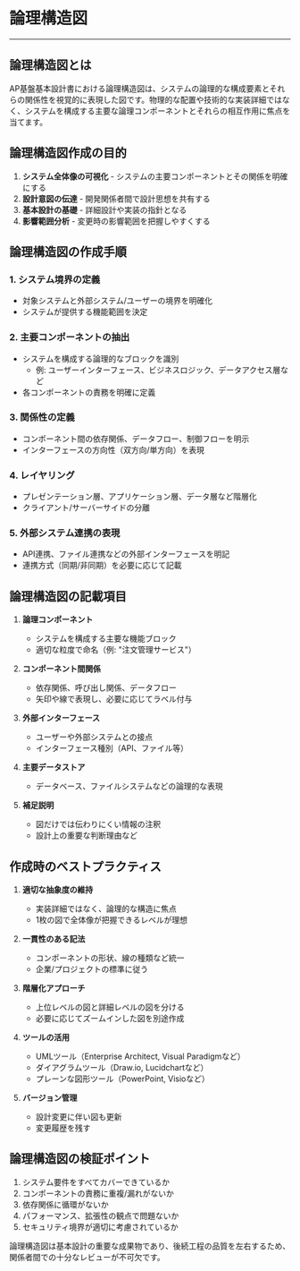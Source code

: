 # 論理構造図

---

## 論理構造図とは

AP基盤基本設計書における論理構造図は、システムの論理的な構成要素とそれらの関係性を視覚的に表現した図です。物理的な配置や技術的な実装詳細ではなく、システムを構成する主要な論理コンポーネントとそれらの相互作用に焦点を当てます。

## 論理構造図作成の目的

1. **システム全体像の可視化** - システムの主要コンポーネントとその関係を明確にする
2. **設計意図の伝達** - 開発関係者間で設計思想を共有する
3. **基本設計の基礎** - 詳細設計や実装の指針となる
4. **影響範囲分析** - 変更時の影響範囲を把握しやすくする

## 論理構造図の作成手順

### 1. システム境界の定義
- 対象システムと外部システム/ユーザーの境界を明確化
- システムが提供する機能範囲を決定

### 2. 主要コンポーネントの抽出
- システムを構成する論理的なブロックを識別
  - 例: ユーザーインターフェース、ビジネスロジック、データアクセス層など
- 各コンポーネントの責務を明確に定義

### 3. 関係性の定義
- コンポーネント間の依存関係、データフロー、制御フローを明示
- インターフェースの方向性（双方向/単方向）を表現

### 4. レイヤリング
- プレゼンテーション層、アプリケーション層、データ層など階層化
- クライアント/サーバーサイドの分離

### 5. 外部システム連携の表現
- API連携、ファイル連携などの外部インターフェースを明記
- 連携方式（同期/非同期）を必要に応じて記載

## 論理構造図の記載項目

1. **論理コンポーネント**
   - システムを構成する主要な機能ブロック
   - 適切な粒度で命名（例: "注文管理サービス"）

2. **コンポーネント間関係**
   - 依存関係、呼び出し関係、データフロー
   - 矢印や線で表現し、必要に応じてラベル付与

3. **外部インターフェース**
   - ユーザーや外部システムとの接点
   - インターフェース種別（API、ファイル等）

4. **主要データストア**
   - データベース、ファイルシステムなどの論理的な表現

5. **補足説明**
   - 図だけでは伝わりにくい情報の注釈
   - 設計上の重要な判断理由など

## 作成時のベストプラクティス

1. **適切な抽象度の維持**
   - 実装詳細ではなく、論理的な構造に焦点
   - 1枚の図で全体像が把握できるレベルが理想

2. **一貫性のある記法**
   - コンポーネントの形状、線の種類など統一
   - 企業/プロジェクトの標準に従う

3. **階層化アプローチ**
   - 上位レベルの図と詳細レベルの図を分ける
   - 必要に応じてズームインした図を別途作成

4. **ツールの活用**
   - UMLツール（Enterprise Architect, Visual Paradigmなど）
   - ダイアグラムツール（Draw.io, Lucidchartなど）
   - プレーンな図形ツール（PowerPoint, Visioなど）

5. **バージョン管理**
   - 設計変更に伴い図も更新
   - 変更履歴を残す

## 論理構造図の検証ポイント

1. システム要件をすべてカバーできているか
2. コンポーネントの責務に重複/漏れがないか
3. 依存関係に循環がないか
4. パフォーマンス、拡張性の観点で問題ないか
5. セキュリティ境界が適切に考慮されているか

論理構造図は基本設計の重要な成果物であり、後続工程の品質を左右するため、関係者間での十分なレビューが不可欠です。
